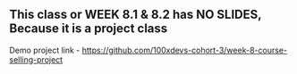 ## This class or WEEK 8.1 & 8.2 has NO SLIDES, Because it is a project class

Demo project link - https://github.com/100xdevs-cohort-3/week-8-course-selling-project